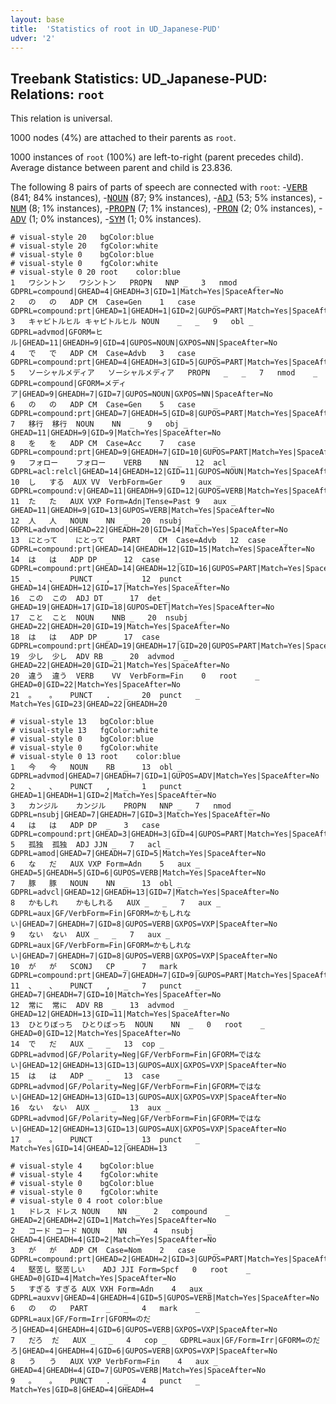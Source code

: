 ```yaml
---
layout: base
title:  'Statistics of root in UD_Japanese-PUD'
udver: '2'
---
```


## Treebank Statistics: UD_Japanese-PUD: Relations: `root`

This relation is universal.

1000 nodes (4%) are attached to their parents as `root`.

1000 instances of `root` (100%) are left-to-right (parent precedes child).
Average distance between parent and child is 23.836.

The following 8 pairs of parts of speech are connected with `root`: -<tt><a href="ja_pud-pos-VERB.html">VERB</a></tt> (841; 84% instances), -<tt><a href="ja_pud-pos-NOUN.html">NOUN</a></tt> (87; 9% instances), -<tt><a href="ja_pud-pos-ADJ.html">ADJ</a></tt> (53; 5% instances), -<tt><a href="ja_pud-pos-NUM.html">NUM</a></tt> (8; 1% instances), -<tt><a href="ja_pud-pos-PROPN.html">PROPN</a></tt> (7; 1% instances), -<tt><a href="ja_pud-pos-PRON.html">PRON</a></tt> (2; 0% instances), -<tt><a href="ja_pud-pos-ADV.html">ADV</a></tt> (1; 0% instances), -<tt><a href="ja_pud-pos-SYM.html">SYM</a></tt> (1; 0% instances).


~~~ conllu
# visual-style 20	bgColor:blue
# visual-style 20	fgColor:white
# visual-style 0	bgColor:blue
# visual-style 0	fgColor:white
# visual-style 0 20 root	color:blue
1	ワシントン	ワシントン	PROPN	NNP	_	3	nmod	_	GDPRL=compound|GHEAD=4|GHEADH=3|GID=1|Match=Yes|SpaceAfter=No
2	の	の	ADP	CM	Case=Gen	1	case	_	GDPRL=compound:prt|GHEAD=1|GHEADH=1|GID=2|GUPOS=PART|Match=Yes|SpaceAfter=No
3	キャピトルヒル	キャピトルヒル	NOUN	_	_	9	obl	_	GDPRL=advmod|GFORM=ヒル|GHEAD=11|GHEADH=9|GID=4|GUPOS=NOUN|GXPOS=NN|SpaceAfter=No
4	で	で	ADP	CM	Case=Advb	3	case	_	GDPRL=compound:prt|GHEAD=4|GHEADH=3|GID=5|GUPOS=PART|Match=Yes|SpaceAfter=No
5	ソーシャルメディア	ソーシャルメディア	PROPN	_	_	7	nmod	_	GDPRL=compound|GFORM=メディア|GHEAD=9|GHEADH=7|GID=7|GUPOS=NOUN|GXPOS=NN|SpaceAfter=No
6	の	の	ADP	CM	Case=Gen	5	case	_	GDPRL=compound:prt|GHEAD=7|GHEADH=5|GID=8|GUPOS=PART|Match=Yes|SpaceAfter=No
7	移行	移行	NOUN	NN	_	9	obj	_	GHEAD=11|GHEADH=9|GID=9|Match=Yes|SpaceAfter=No
8	を	を	ADP	CM	Case=Acc	7	case	_	GDPRL=compound:prt|GHEAD=9|GHEADH=7|GID=10|GUPOS=PART|Match=Yes|SpaceAfter=No
9	フォロー	フォロー	VERB	NN	_	12	acl	_	GDPRL=acl:relcl|GHEAD=14|GHEADH=12|GID=11|GUPOS=NOUN|Match=Yes|SpaceAfter=No
10	し	する	AUX	VV	VerbForm=Ger	9	aux	_	GDPRL=compound:v|GHEAD=11|GHEADH=9|GID=12|GUPOS=VERB|Match=Yes|SpaceAfter=No
11	た	た	AUX	VXP	Form=Adn|Tense=Past	9	aux	_	GHEAD=11|GHEADH=9|GID=13|GUPOS=VERB|Match=Yes|SpaceAfter=No
12	人	人	NOUN	NN	_	20	nsubj	_	GDPRL=advmod|GHEAD=22|GHEADH=20|GID=14|Match=Yes|SpaceAfter=No
13	にとって	にとって	PART	CM	Case=Advb	12	case	_	GDPRL=compound:prt|GHEAD=14|GHEADH=12|GID=15|Match=Yes|SpaceAfter=No
14	は	は	ADP	DP	_	12	case	_	GDPRL=compound:prt|GHEAD=14|GHEADH=12|GID=16|GUPOS=PART|Match=Yes|SpaceAfter=No
15	、	、	PUNCT	,	_	12	punct	_	GHEAD=14|GHEADH=12|GID=17|Match=Yes|SpaceAfter=No
16	この	この	ADJ	DT	_	17	det	_	GHEAD=19|GHEADH=17|GID=18|GUPOS=DET|Match=Yes|SpaceAfter=No
17	こと	こと	NOUN	NNB	_	20	nsubj	_	GHEAD=22|GHEADH=20|GID=19|Match=Yes|SpaceAfter=No
18	は	は	ADP	DP	_	17	case	_	GDPRL=compound:prt|GHEAD=19|GHEADH=17|GID=20|GUPOS=PART|Match=Yes|SpaceAfter=No
19	少し	少し	ADV	RB	_	20	advmod	_	GHEAD=22|GHEADH=20|GID=21|Match=Yes|SpaceAfter=No
20	違う	違う	VERB	VV	VerbForm=Fin	0	root	_	GHEAD=0|GID=22|Match=Yes|SpaceAfter=No
21	。	。	PUNCT	.	_	20	punct	_	Match=Yes|GID=23|GHEAD=22|GHEADH=20

~~~


~~~ conllu
# visual-style 13	bgColor:blue
# visual-style 13	fgColor:white
# visual-style 0	bgColor:blue
# visual-style 0	fgColor:white
# visual-style 0 13 root	color:blue
1	今	今	NOUN	RB	_	13	obl	_	GDPRL=advmod|GHEAD=7|GHEADH=7|GID=1|GUPOS=ADV|Match=Yes|SpaceAfter=No
2	、	、	PUNCT	,	_	1	punct	_	GHEAD=1|GHEADH=1|GID=2|Match=Yes|SpaceAfter=No
3	カンジル	カンジル	PROPN	NNP	_	7	nmod	_	GDPRL=nsubj|GHEAD=7|GHEADH=7|GID=3|Match=Yes|SpaceAfter=No
4	は	は	ADP	DP	_	3	case	_	GDPRL=compound:prt|GHEAD=3|GHEADH=3|GID=4|GUPOS=PART|Match=Yes|SpaceAfter=No
5	孤独	孤独	ADJ	JJN	_	7	acl	_	GDPRL=amod|GHEAD=7|GHEADH=7|GID=5|Match=Yes|SpaceAfter=No
6	な	だ	AUX	VXP	Form=Adn	5	aux	_	GHEAD=5|GHEADH=5|GID=6|GUPOS=VERB|Match=Yes|SpaceAfter=No
7	豚	豚	NOUN	NN	_	13	obl	_	GDPRL=advcl|GHEAD=12|GHEADH=13|GID=7|Match=Yes|SpaceAfter=No
8	かもしれ	かもしれる	AUX	_	_	7	aux	_	GDPRL=aux|GF/VerbForm=Fin|GFORM=かもしれない|GHEAD=7|GHEADH=7|GID=8|GUPOS=VERB|GXPOS=VXP|SpaceAfter=No
9	ない	ない	AUX	_	_	7	aux	_	GDPRL=aux|GF/VerbForm=Fin|GFORM=かもしれない|GHEAD=7|GHEADH=7|GID=8|GUPOS=VERB|GXPOS=VXP|SpaceAfter=No
10	が	が	SCONJ	CP	_	7	mark	_	GDPRL=compound:prt|GHEAD=7|GHEADH=7|GID=9|GUPOS=PART|Match=Yes|SpaceAfter=No
11	、	、	PUNCT	,	_	7	punct	_	GHEAD=7|GHEADH=7|GID=10|Match=Yes|SpaceAfter=No
12	常に	常に	ADV	RB	_	13	advmod	_	GHEAD=12|GHEADH=13|GID=11|Match=Yes|SpaceAfter=No
13	ひとりぼっち	ひとりぼっち	NOUN	NN	_	0	root	_	GHEAD=0|GID=12|Match=Yes|SpaceAfter=No
14	で	だ	AUX	_	_	13	cop	_	GDPRL=advmod|GF/Polarity=Neg|GF/VerbForm=Fin|GFORM=ではない|GHEAD=12|GHEADH=13|GID=13|GUPOS=AUX|GXPOS=VXP|SpaceAfter=No
15	は	は	ADP	_	_	13	case	_	GDPRL=advmod|GF/Polarity=Neg|GF/VerbForm=Fin|GFORM=ではない|GHEAD=12|GHEADH=13|GID=13|GUPOS=AUX|GXPOS=VXP|SpaceAfter=No
16	ない	ない	AUX	_	_	13	aux	_	GDPRL=advmod|GF/Polarity=Neg|GF/VerbForm=Fin|GFORM=ではない|GHEAD=12|GHEADH=13|GID=13|GUPOS=AUX|GXPOS=VXP|SpaceAfter=No
17	。	。	PUNCT	.	_	13	punct	_	Match=Yes|GID=14|GHEAD=12|GHEADH=13

~~~


~~~ conllu
# visual-style 4	bgColor:blue
# visual-style 4	fgColor:white
# visual-style 0	bgColor:blue
# visual-style 0	fgColor:white
# visual-style 0 4 root	color:blue
1	ドレス	ドレス	NOUN	NN	_	2	compound	_	GHEAD=2|GHEADH=2|GID=1|Match=Yes|SpaceAfter=No
2	コード	コード	NOUN	NN	_	4	nsubj	_	GHEAD=4|GHEADH=4|GID=2|Match=Yes|SpaceAfter=No
3	が	が	ADP	CM	Case=Nom	2	case	_	GDPRL=compound:prt|GHEAD=2|GHEADH=2|GID=3|GUPOS=PART|Match=Yes|SpaceAfter=No
4	堅苦し	堅苦しい	ADJ	JJI	Form=Spcf	0	root	_	GHEAD=0|GID=4|Match=Yes|SpaceAfter=No
5	すぎる	すぎる	AUX	VXH	Form=Adn	4	aux	_	GDPRL=auxvv|GHEAD=4|GHEADH=4|GID=5|GUPOS=VERB|Match=Yes|SpaceAfter=No
6	の	の	PART	_	_	4	mark	_	GDPRL=aux|GF/Form=Irr|GFORM=のだろ|GHEAD=4|GHEADH=4|GID=6|GUPOS=VERB|GXPOS=VXP|SpaceAfter=No
7	だろ	だ	AUX	_	_	4	cop	_	GDPRL=aux|GF/Form=Irr|GFORM=のだろ|GHEAD=4|GHEADH=4|GID=6|GUPOS=VERB|GXPOS=VXP|SpaceAfter=No
8	う	う	AUX	VXP	VerbForm=Fin	4	aux	_	GHEAD=4|GHEADH=4|GID=7|GUPOS=VERB|Match=Yes|SpaceAfter=No
9	。	。	PUNCT	.	_	4	punct	_	Match=Yes|GID=8|GHEAD=4|GHEADH=4

~~~


